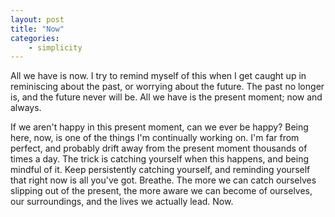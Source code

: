 ```yaml
---
layout: post
title: "Now"
categories:
    - simplicity
---
```


All we have is now.  I try to remind myself of this when I get caught up in
reminiscing about the past, or worrying about the future.  The past no longer
is, and the future never will be.  All we have is the present moment; now and
always.

If we aren't happy in this present moment, can we ever be happy?  Being here,
now, is one of the things I'm continually working on.  I'm far from perfect, and
probably drift away from the present moment thousands of times a day.  The trick
is catching yourself when this happens, and being mindful of it.  Keep
persistently catching yourself, and reminding yourself that right now is all
you've got.  Breathe.  The more we can catch ourselves slipping out of the
present, the more aware we can become of ourselves, our surroundings, and the
lives we actually lead.  Now.
